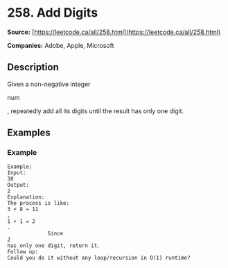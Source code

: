 # 258. Add Digits

**Source:** [https://leetcode.ca/all/258.html](https://leetcode.ca/all/258.html)

**Companies:** Adobe, Apple, Microsoft

## Description

Given a non-negative integer

num

, repeatedly add all its digits until the result
        has only one digit.

## Examples

### Example

```
Example:
Input:
38
Output:
2
Explanation:
The process is like:
3 + 8 = 11
,
1 + 1 = 2
.
             Since
2
has only one digit, return it.
Follow up:
Could you do it without any loop/recursion in O(1) runtime?
```

